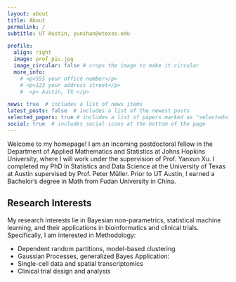 ```yaml
---
layout: about
title: About
permalink: /
subtitle: UT Austin, yunshan@utexas.edu

profile:
  align: right
  image: prof_pic.jpg
  image_circular: false # crops the image to make it circular
  more_info: 
    # <p>555 your office number</p>
    # <p>123 your address street</p>
    #  <p> Austin, TX </p>

news: true  # includes a list of news items
latest_posts: false  # includes a list of the newest posts
selected_papers: true # includes a list of papers marked as "selected={true}"
social: true  # includes social icons at the bottom of the page
---
```


Welcome to my homepage! I am an incoming postdoctoral fellow in the Department of Applied Mathematics and Statistics at Johns Hopkins University, where I will work under the supervision of Prof. Yanxun Xu. I completed my PhD in Statistics and Data Science at the University of Texas at Austin supervised by Prof. Peter Müller. Prior to UT Austin, I earned a Bachelor’s degree in Math from Fudan University in China. 

## Research Interests

My research interests lie in Bayesian non-parametrics, statistical machine learning, and their applications in bioinformatics and clinical trials. Specifically, I am interested in
Methodology:
- Dependent random partitions, model-based clustering
- Gaussian Processes, generalized Bayes
Application:
- Single-cell data and spatial transcriptomics
- Clinical trial design and analysis